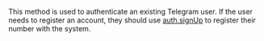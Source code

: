 This method is used to authenticate an existing Telegram user. If the user needs to register an account, they should use [auth.signUp](#!/method/auth.signUp) to register their number with the system.